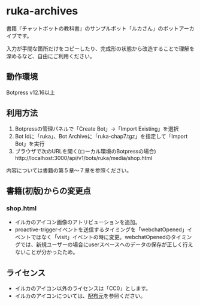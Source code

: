 # ruka-archives
書籍『チャットボットの教科書』のサンプルボット「ルカさん」のボットアーカイブです。

入力が手間な箇所だけをコピーしたり、完成形の状態から改造することで理解を深めるなど、自由にご利用ください。

## 動作環境

Botpress v12.16以上

## 利用方法

1. Botpressの管理パネルで「Create Bot」→「Import Existing」を選択
2. Bot Idに「ruka」、Bot Archiveに「ruka-chap7.tgz」を指定して「Import Bot」を実行
3. ブラウザで次のURLを開く(ローカル環境のBotpressの場合) http://localhost:3000/api/v1/bots/ruka/media/shop.html

内容については書籍の第５章〜７章を参照ください。

## 書籍(初版)からの変更点

### shop.html
* イルカのアイコン画像のアトリビューションを追加。
* proactive-triggerイベントを送信するタイミングを「webchatOpened」イベントではなく「visit」イベントの時に変更。webchatOpenedのタイミングでは、新規ユーザーの場合にuserスペースへのデータの保存が正しく行えないことが分かったため。

## ライセンス

* イルカのアイコン以外のライセンスは「CC0」とします。
* イルカのアイコンについては、[配布元](https://www.flaticon.com/free-icon/dolphin_141721
)を参照ください。
